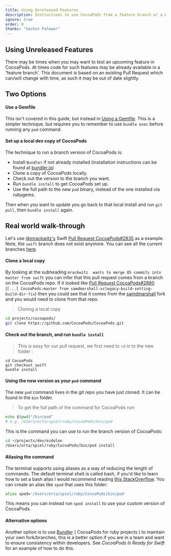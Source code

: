 ```yaml
---
title: Using Unreleased Features
description: Instructions to use CocoaPods from a feature branch or a Work-in-progress fork
ignore: true
order: 0
thanks: "Sachin Palewar"
---
```


## Using Unreleased Features

There may be times when you may want to test an upcoming feature in CocoaPods. At times code for such features may be already available in a 'feature branch'. This document is based on an existing Pull Request which can/will change with time, as such it may be out of date slightly.

## Two Options

#### Use a Gemfile

This isn't covered in this guide, but instead in [Using a Gemfile](/using/a-gemfile.html). This is a simpler technique, but requires you to remember to use `bundle exec` before running any `pod` command.  

#### Set up a local dev copy of CocoaPods

The technique to run a branch version of CocoaPods is:

* Install `Bundler` if not already installed (installation instructions can be found at [bundler.io](https://bundler.io/))
* Clone a copy of CocoaPods locally.
* Check out the version to the branch you want.
* Run `bundle install` to get CocoaPods set up.
* Use the full path to the new `pod` binary, instead of the one installed via rubygems.

Then when you want to update you go back to that local install and run `git pull`, then `bundle install` again.

## Real world walk-through

Let's use [@mrackwitz's](http://twitter.com/mrackwitz) Swift [Pull Request CocoaPods#2835](https://github.com/CocoaPods/CocoaPods/pull/2835) as a example. Note, the `swift` branch does not exist anymore. You can see all the current branches [here](https://github.com/CocoaPods/CocoaPods/branches).

#### Clone a local copy

By looking at the subheading `mrackwitz  wants to merge 85 commits into master from swift` you can infer that this pull request comes from a branch on the CocoaPods repo. If it looked like [Pull Request CocoaPods#2880](https://github.com/CocoaPods/CocoaPods/pull/2880) (`[...] CocoaPods:master from samdmarshall:xclegacy-build-setting-build-dir-fix`) then you could see that it comes from the [samdmarshall](https://github.com/samdmarshall/cocoapods/tree/xclegacy-build-setting-build-dir-fix) fork and you would need to clone from that repo.

> Cloning a local copy

``` bash
cd projects/cocoapods/
git clone https://github.com/CocoaPods/CocoaPods.git
```

#### Check out the branch, and run `bundle install`

> This is easy for our pull request, we first need to `cd` in to the new folder :

```
cd CocoaPods
git checkout swift
bundle install
```

#### Using the new version as your `pod` command

The new `pod` command lives in the git repo you have just cloned. It can be found in the `bin` folder.

> To get the full path of the command for CocoaPods run:

``` bash
echo $(pwd)"/bin/pod"
# e.g. /Users/orta/spiel/ruby/CocoaPods/bin/pod
```

This is the command you can use to run the branch version of CocoaPods:

``` bash
cd ~/projects/dev/eidolon
/Users/orta/spiel/ruby/CocoaPods/bin/pod install
```

#### Aliasing the command

The terminal supports using aliases as a way of reducing the length of commands. The default terminal shell is called bash, if you'd like to learn how to set a bash alias I would recommend reading [this StackOverflow](http://stackoverflow.com/questions/8967843/how-do-i-create-a-bash-alias). You can create an alias like `spod` that uses this folder:

``` bash
alias spod='/Users/orta/spiel/ruby/CocoaPods/bin/pod'
```

This means you can instead run `spod install` to use your custom version of CocoaPods.


#### Alternative options

Another option is to use [Bundler](http://bundler.io) ( CocoaPods for ruby projects ) to maintain your own fork/branches, this is a better option if you are in a team and want to ensure consistency within developers. See _CocoaPods Is Ready for Swift_ for an example of how to do this.
